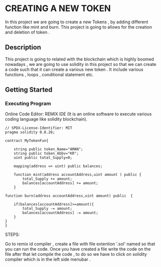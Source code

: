 # CREATING A NEW TOKEN

In this project we are going to create a new Tokens , by adding different function like mint and burn. This project is going to allows for the creation and deletion of token .

## Description

This project is going to related with the blockchain which is highly boomed nowadays , we are going to use solidity in this project so that we can create a code such that it can create a various new token . It include various functions , loops , conditional statement etc. 

## Getting Started 

### Executing Program

Online Code Editor: REMIX IDE (It is an online software to execute various coding language like solidity blockchain).

```
// SPDX-License-Identifier: MIT
pragma solidity 0.8.26;

contract MyTokenFun{

    string public token_Name="AMAN";
    string public token_Abbv="KR";
    uint public total_Supply=0;

    mapping(address => uint) public balances;

    function mint(address accountAddress,uint amount ) public {
        total_Supply += amount;
        balances[accountAddress] += amount;
    }

function burn(address accountAddress,uint amount) public  {

    if(balances[accountAddress]>=amount){ 
        total_Supply -= amount;
        balances[accountAddress] -= amount;
    }
}
}
```
STEPS:

Go to remix id compiler , create a file with file extention '.sol' named so that you can run the code.
Once you have created a file write the code on the file after that let compile the code , to do so we have to click on solidity compiler which is in the left side menubar .


